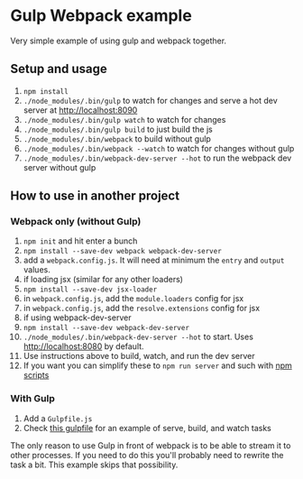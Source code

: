 # Gulp Webpack example
Very simple example of using gulp and webpack together.

## Setup and usage
1. `npm install`
2. `./node_modules/.bin/gulp` to watch for changes and serve a hot dev server at [http://localhost:8090](http://localhost:8090)
3. `./node_modules/.bin/gulp watch` to watch for changes
3. `./node_modules/.bin/gulp build` to just build the js
4. `./node_modules/.bin/webpack` to build without gulp
5. `./node_modules/.bin/webpack --watch` to watch for changes without gulp
6. `./node_modules/.bin/webpack-dev-server --hot` to run the webpack dev server without gulp

## How to use in another project

### Webpack only (without Gulp)
1. `npm init` and hit enter a bunch
2. `npm install --save-dev webpack webpack-dev-server`
3. add a `webpack.config.js`. It will need at minimum the `entry` and `output` values.
4. if loading jsx (similar for any other loaders)
 1. `npm install --save-dev jsx-loader`
 2. in `webpack.config.js`, add the  `module.loaders` config for jsx
 3. in `webpack.config.js`, add the  `resolve.extensions` config for jsx
5. if using webpack-dev-server
 1. `npm install --save-dev webpack-dev-server`
 2. `./node_modules/.bin/webpack-dev-server --hot` to start. Uses [http://localhost:8080](http://localhost:8080) by default.
6. Use instructions above to build, watch, and run the dev server
7. If you want you can simplify these to `npm run server` and such with [npm scripts](http://substack.net/task_automation_with_npm_run)

### With Gulp
1. Add a `Gulpfile.js`
2. Check [this gulpfile](https://github.com/mikedfunk/gulp-webpack-example/blob/master/Gulpfile.js) for an example of serve, build, and watch tasks

The only reason to use Gulp in front of webpack is to be able to stream it to other processes. If you need to do this you'll probably need to rewrite the task a bit. This example skips that possibility.
